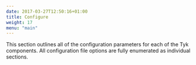 ```yaml
---
date: 2017-03-27T12:50:16+01:00
title: Configure
weight: 17
menu: "main"
---
```


This section outlines all of the configuration parameters for each of the Tyk components. All configuration file options are fully enumerated as individual sections.